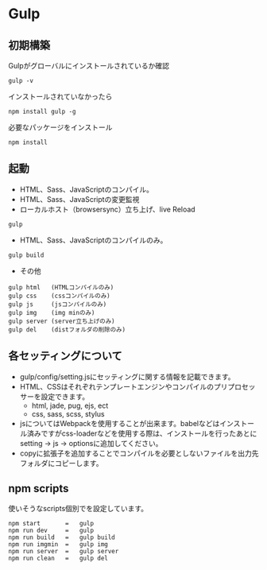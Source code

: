 # Gulp

## 初期構築
Gulpがグローバルにインストールされているか確認
```
gulp -v
```
インストールされていなかったら
```
npm install gulp -g
```
必要なパッケージをインストール
```
npm install
```

## 起動
- HTML、Sass、JavaScriptのコンパイル。
- HTML、Sass、JavaScriptの変更監視
- ローカルホスト（browsersync）立ち上げ、live Reload
```
gulp
```

- HTML、Sass、JavaScriptのコンパイルのみ。
```
gulp build
```

- その他
```
gulp html   (HTMLコンパイルのみ)
gulp css    (cssコンパイルのみ)
gulp js     (jsコンパイルのみ)
gulp img    (img minのみ)
gulp server (server立ち上げのみ)
gulp del    (distフォルダの削除のみ)
```

## 各セッティングについて
- gulp/config/setting.jsにセッティングに関する情報を記載できます。
- HTML、CSSはそれぞれテンプレートエンジンやコンパイルのプリプロセッサーを設定できます。
    - html, jade, pug, ejs, ect
    - css, sass, scss, stylus
- jsについてはWebpackを使用することが出来ます。babelなどはインストール済みですがcss-loaderなどを使用する際は、インストールを行ったあとにsetting -> js -> optionsに追加してください。
- copyに拡張子を追加することでコンパイルを必要としないファイルを出力先フォルダにコピーします。

## npm scripts
使いそうなscripts個別でを設定しています。
```
npm start       =   gulp
npm run dev     =   gulp
npm run build   =   gulp build 
npm run imgmin  =   gulp img
npm run server  =   gulp server
npm run clean   =   gulp del
```